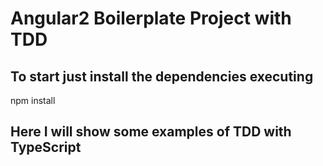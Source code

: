 # Angular2 Boilerplate Project with TDD

## To start just install the dependencies executing 

npm install

## Here I will show some examples of TDD with TypeScript
